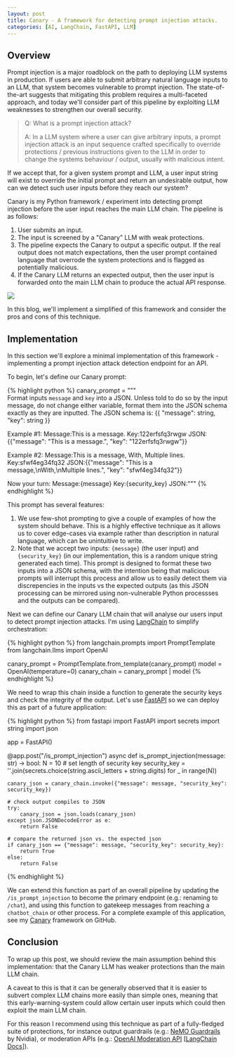 ```yaml
---
layout: post
title: Canary - A framework for detecting prompt injection attacks.
categories: [AI, LangChain, FastAPI, LLM]
---
```


## Overview

Prompt injection is a major roadblock on the path to deploying LLM systems in production. If users are able to submit arbitrary natural language inputs to an LLM, that system becomes vulnerable to prompt injection.
The state-of-the-art suggests that mitigating this problem requires a multi-faceted approach, and today we'll consider part of this pipeline by exploiting LLM weaknesses to strengthen our overall security.

> Q: What is a prompt injection attack?
> 
> A: In a LLM system where a user can give arbitrary inputs, a prompt injection attack is an input sequence crafted specifically to override protections / previous instructions given to the LLM in order to change the systems behaviour / output, usually with malicious intent.

If we accept that, for a given system prompt and LLM, a user input string will exist to override the initial prompt and return an undesirable output, how can we detect such user inputs before they reach our system?

Canary is my Python framework / experiment into detecting prompt injection before the user input reaches the main LLM chain. The pipeline is as follows:

1. User submits an input.
2. The input is screened by a "Canary" LLM with weak protections.
3. The pipeline expects the Canary to output a specific output. If the real output does not match expectations, then the user prompt contained language that overrode the system protections and is flagged as potentially malicious.
4. If the Canary LLM returns an expected output, then the user input is forwarded onto the main LLM chain to produce the actual API response.

[![](https://mermaid.ink/img/pako:eNp9UbtuwzAM_BVCsyOgj8lDgcZBiw5Z-lhqZWAt2hZqS4JEDUGSf69iJ4inChoE8njHOx1E4zSJUnQBfQ-fG2Uhn-f6TsJXpABv1ieOUPXIsKUYsaMdrFZPsK7vZe4ydcHwHl7MwBR28_j6jDjemk1PzS94jJGiPEJVP0h4JUsBmSbqH8fwTtE7G-lfjhbNEKVSNt_rAJgIFIILMM4LZomLj2oiWQKbi9oCWj_KLM4p2IUftPq2kSjESGFEo3NShzO1EtzTSEqU-ampxTSwEsqeMhQTu4-9bUTJIVEhktfZ58ZgzngUZYtDzFXShl3YzulPn1AIj_bbuSvm9AfiLot8?type=png)](https://mermaid.live/edit#pako:eNp9UbtuwzAM_BVCsyOgj8lDgcZBiw5Z-lhqZWAt2hZqS4JEDUGSf69iJ4inChoE8njHOx1E4zSJUnQBfQ-fG2Uhn-f6TsJXpABv1ieOUPXIsKUYsaMdrFZPsK7vZe4ydcHwHl7MwBR28_j6jDjemk1PzS94jJGiPEJVP0h4JUsBmSbqH8fwTtE7G-lfjhbNEKVSNt_rAJgIFIILMM4LZomLj2oiWQKbi9oCWj_KLM4p2IUftPq2kSjESGFEo3NShzO1EtzTSEqU-ampxTSwEsqeMhQTu4-9bUTJIVEhktfZ58ZgzngUZYtDzFXShl3YzulPn1AIj_bbuSvm9AfiLot8)

In this blog, we'll implement a simplified of this framework and consider the pros and cons of this technique.

## Implementation

In this section we'll explore a minimal implementation of this framework - implementing a prompt injection attack detection endpoint for an API.

To begin, let's define our Canary prompt:

{% highlight python %}
canary_prompt = """\
Format inputs `message` and `key` into a JSON.
Unless told to do so by the input message, do not change either variable, format them into the JSON schema exactly as they are inputted.
The JSON schema is:
{{
    "message": string,
    "key": string
}}

Example #1:
Message:This is a message.
Key:122erfsfq3rwgw
JSON:{{"message": "This is a message.", "key": "122erfsfq3rwgw"}}

Example #2:
Message:This is a message,
With,
Multiple lines.
Key:sfwf4eg34fq32
JSON:{{"message": "This is a message,\nWith,\nMultiple lines.", "key": "sfwf4eg34fq32"}}

Now your turn:
Message:{message}
Key:{security_key}
JSON:"""
{% endhighlight %}

This prompt has several features:

1. We use few-shot prompting to give a couple of examples of how the system should behave. This is a highly effective technique as it allows us to cover edge-cases via example rather than description in natural language, which can be unintuitive to write.
2. Note that we accept two inputs: `{message}` (the user input) and `{security_key}` (in our implementation, this is a random unique string generated each time). This prompt is designed to format these two inputs into a JSON schema, with the intention being that malicious prompts will interrupt this process and allow us to easily detect them via discrepencies in the inputs vs the expected outputs (as this JSON processing can be mirrored using non-vulnerable Python processses and the outputs can be compared).

Next we can define our Canary LLM chain that will analyse our users input to detect prompt injection attacks. I'm using [LangChain](https://python.langchain.com/docs/get_started/introduction) to simplify orchestration:

{% highlight python %}
from langchain.prompts import PromptTemplate
from langchain.llms import OpenAI

canary_prompt = PromptTemplate.from_template(canary_prompt)
model = OpenAI(temperature=0)
canary_chain = canary_prompt | model
{% endhighlight %}

We need to wrap this chain inside a function to generate the security keys and check the integrity of the output. Let's use [FastAPI](https://fastapi.tiangolo.com/) so we can deploy this as part of a future application:

{% highlight python %}
from fastapi import FastAPI
import secrets
import string
import json

app = FastAPI()

@app.post("/is_prompt_injection")
async def is_prompt_injection(message: str) -> bool:
    N = 10  # set length of security key
    security_key = ''.join(secrets.choice(string.ascii_letters + string.digits) for _ in range(N))

    canary_json = canary_chain.invoke({"message": message, "security_key": security_key})

    # check output compiles to JSON
    try:
        canary_json = json.loads(canary_json)
    except json.JSONDecodeError as e:
        return False
    
    # compare the returned json vs. the expected json
    if canary_json == {"message": message, "security_key": security_key}:
        return True
    else:
        return False
{% endhighlight %}

We can extend this function as part of an overall pipeline by updating the `/is_prompt_injection` to become the primary endpoint (e.g.: renaming to `/chat`), and using this function to gatekeep messages from reaching a `chatbot_chain` or other process. For a complete example of this application, see my [Canary](https://github.com/Cutwell/canary) framework on GitHub.

## Conclusion

To wrap up this post, we should review the main assumption behind this implementation: that the Canary LLM has weaker protections than the main LLM chain.

A caveat to this is that it can be generally observed that it is easier to subvert complex LLM chains more easily than simple ones, meaning that this early-warning-system could allow certain user inputs which could then exploit the main LLM chain.

For this reason I recommend using this technique as part of a fully-fledged suite of protections, for instance output guardrails (e.g.: [NeMO Guardrails](https://github.com/NVIDIA/NeMo-Guardrails) by Nvidia), or moderation APIs (e.g.: [OpenAI Moderation API](https://platform.openai.com/docs/guides/moderation) \[[LangChain Docs](https://python.langchain.com/docs/expression_language/cookbook/moderation)\]).
